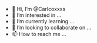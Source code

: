 - 👋 Hi, I’m @Carlcoxxxs
- 👀 I’m interested in ...
- 🌱 I’m currently learning ...
- 💞️ I’m looking to collaborate on ...
- 📫 How to reach me ...

<!---
Carlcoxxxs/Carlcoxxxs is a ✨ special ✨ repository because its `README.md` (this file) appears on your GitHub profile.
You can click the Preview link to take a look at your changes.
--->
